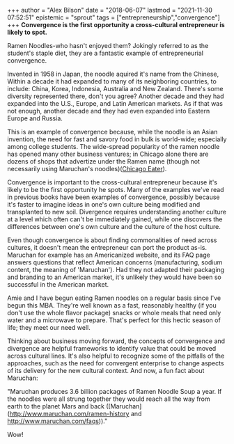 +++
author = "Alex Bilson"
date = "2018-06-07"
lastmod = "2021-11-30 07:52:51"
epistemic = "sprout"
tags = ["entrepreneurship","convergence"]
+++
**Convergence is the first opportunity a cross-cultural entrepreneur is likely to spot.**

Ramen Noodles-who hasn't enjoyed them?  Jokingly referred to as the student's staple diet, they are a fantastic example of entrepreneurial convergence.

Invented in 1958 in Japan, the noodle aquired it's name from the Chinese, Within a decade it had expanded to many of its neighboring countries, to include: China, Korea, Indonesia, Australia and New Zealand.  There's some diversity represented there, don't you agree?  Another decade and they had expanded into the U.S., Europe, and Latin American markets.  As if that was not enough, another decade and they had even expanded into Eastern Europe and Russia.

This is an example of convergence because, while the noodle is an Asian invention, the need for fast and savory food in bulk is world-wide; especially among college students.  The wide-spread popularity of the ramen noodle has opened many other business ventures; in Chicago alone there are dozens of shops that advertize under the Ramen name (though not necessarily using Maruchan's noodles)([Chicago Eater](http://chicago.eater.com/maps/best-ramen-restaurants-chicago)).

Convergence is important to the cross-cultural entrepreneur because it's likely to be the first opportunity he spots.  Many of the examples we've read in previous books have been examples of convergence, possibly because it's faster to imagine ideas in one's own culture being modified and transplanted to new soil.  Divergence requires understanding another culture at a level which often can't be immediately gained, while one discovers the differences between one's own culture and the culture of the host culture.

Even though convergence is about finding commonalities of need across cultures, it doesn't mean the entrepreneur can port the product as-is.  Maruchan for example has an Americanized website, and its FAQ page answers questions that reflect American concerns (manufacturing, sodium content, the meaning of 'Maruchan').  Had they not adapted their packaging and branding to an American market, it's unlikely they would have been so successful in the American market.

Amie and I have begun eating Ramen noodles on a regular basis since I've begun this MBA.  They're well known as a fast, reasonably healthy (if you don't use the whole flavor package) snacks or whole meals that need only water and a microwave to prepare.  That's perfect for this hectic season of life; they meet our need well.

Thinking about business moving forward, the concepts of convergence and divergence are helpful frameworks to identify value that could be moved across cultural lines.  It's also helpful to recognize some of the pitfalls of the approaches, such as the need for convergent enterprise to change aspects of its delivery for the new cultural context.  And now, a fun fact about Maruchan:

"Maruchan produces 3.6 billion packages of Ramen Noodle Soup a year. If the noodles were all strung together they would reach all the way from earth to the planet Mars and back ([Maruchan](http://www.maruchan.com/ramen-history and http://www.maruchan.com/faqs))."

Wow!
